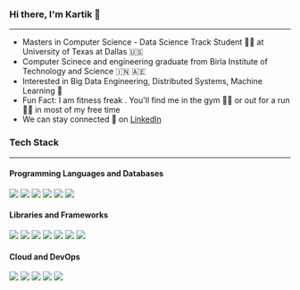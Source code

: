### Hi there, I'm Kartik 👋 
---
- Masters in Computer Science - Data Science Track Student :technologist:	 at University of Texas at Dallas :us:
- Computer Scinece and engineering graduate from Birla Institute of Technology and Science :india:	:united_arab_emirates:
- Interested in Big Data Engineering, Distributed Systems, Machine Learning :robot:	
- Fun Fact: I am fitness freak . You'll find me in the gym :weight_lifting_man: or out for a run :running_man: in most of my free time 
- We can stay connected :handshake: on [LinkedIn](https://www.linkedin.com/in/kartik-anand-1aa54020b/)
### Tech Stack
---
#### Programming Languages and Databases
![](https://img.shields.io/badge/Java-informational?style=flat&logo=<LOGO_NAME>&logoColor=white&color=1E90FF)
![](https://img.shields.io/badge/Python-informational?style=flat&logo=<LOGO_NAME>&logoColor=white&color=120A8F)
![](https://img.shields.io/badge/C++-informational?style=flat&logo=<LOGO_NAME>&logoColor=white&color=3299CC)
![](https://img.shields.io/badge/SQL-informational?style=flat&logo=<LOGO_NAME>&logoColor=white&color=008080)
![](https://img.shields.io/badge/MongoDB-informational?style=flat&logo=<LOGO_NAME>&logoColor=white&color=120A8F)
![](https://img.shields.io/badge/Snowflake-informational?style=flat&logo=<LOGO_NAME>&logoColor=white&color=140A5F)

#### Libraries and Frameworks
![](https://img.shields.io/badge/Numpy-informational?style=flat&logo=<LOGO_NAME>&logoColor=white&color=008080)
![](https://img.shields.io/badge/Pandas-informational?style=flat&logo=<LOGO_NAME>&logoColor=white&color=008080)
![](https://img.shields.io/badge/Scikitlearn-informational?style=flat&logo=<LOGO_NAME>&logoColor=white&color=120A8F)
![](https://img.shields.io/badge/Hadoop-informational?style=flat&logo=<LOGO_NAME>&logoColor=white&color=008080)
![](https://img.shields.io/badge/PySpark-informational?style=flat&logo=<LOGO_NAME>&logoColor=white&color=120A8F)
![](https://img.shields.io/badge/Kafka-informational?style=flat&logo=<LOGO_NAME>&logoColor=white&color=3299CC)
![](https://img.shields.io/badge/Airflow-informational?style=flat&logo=<LOGO_NAME>&logoColor=white&color=3299CC)

#### Cloud and DevOps
![](https://img.shields.io/badge/Docker-informational?style=flat&logo=<LOGO_NAME>&logoColor=white&color=008080)
![](https://img.shields.io/badge/AWS-informational?style=flat&logo=<LOGO_NAME>&logoColor=white&color=008080)
![](https://img.shields.io/badge/Azure-informational?style=flat&logo=<LOGO_NAME>&logoColor=white&color=3299CC)
![](https://img.shields.io/badge/CI/CD-informational?style=flat&logo=<LOGO_NAME>&logoColor=white&color=120A8F)
![](https://img.shields.io/badge/GCP-BigQuery-informational?style=flat&logo=<LOGO_NAME>&logoColor=white&color=3299CC)


<!--
**KartikAnand17/KartikAnand17** is a ✨ _special_ ✨ repository because its `README.md` (this file) appears on your GitHub profile.

Here are some ideas to get you started:

- 🔭 I’m currently working on ...
- 🌱 I’m currently learning ...
- 👯 I’m looking to collaborate on ...
- 🤔 I’m looking for help with ...
- 💬 Ask me about ...
- 📫 How to reach me: ...
- 😄 Pronouns: ...
- ⚡ Fun fact: ...
-->
